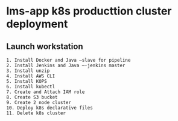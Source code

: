 # lms-app k8s producttion cluster deployment

## Launch workstation
    1. Install Docker and Java —slave for pipeline
    2. Install Jenkins and Java —-jenkins master
    3. Install unzip
    4. Install AWS CLI
    5. Install KOPS
    6. Install kubectl
    7. Create and Attach IAM role
    8. Create S3 bucket
    9. Create 2 node cluster
    10. Deploy k8s declarative files
    11. Delete k8s cluster

